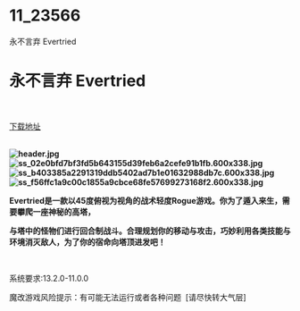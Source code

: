 # 11_23566
永不言弃 Evertried
# 永不言弃 Evertried
 <br/></br>
[下载地址](https://www.switch520.cc/article/23566 "下载地址")
<br/></br>

<p><strong><img title="header.jpg" src="https://www.switch520.cc/muke_img/2021_10_22_39473add91085.jpg" alt="header.jpg"></strong><br>
<strong><img title="ss_02e0bfd7bf3fd5b643155d39feb6a2cefe91b1fb.600x338.jpg" src="https://www.switch520.cc/muke_img/2021_10_22_e3f2b8db1e545.jpg" alt="ss_02e0bfd7bf3fd5b643155d39feb6a2cefe91b1fb.600x338.jpg"></strong><br>
<strong><img title="ss_b403385a2291319ddb5402ad7b1e01632988db7c.600x338.jpg" src="https://www.switch520.cc/muke_img/2021_10_22_3aa99bf887575.jpg" alt="ss_b403385a2291319ddb5402ad7b1e01632988db7c.600x338.jpg"></strong><br>
<strong><img title="ss_f56ffc1a9c00c1855a9cbce68fe57699273168f2.600x338.jpg" src="https://www.switch520.cc/muke_img/2021_10_22_ecd408d11443b.jpg" alt="ss_f56ffc1a9c00c1855a9cbce68fe57699273168f2.600x338.jpg">&nbsp;</strong></p>
<p><strong>Evertried是一款以45度俯视为视角的战术轻度Rogue游戏。你为了遁入来生，需要攀爬一座神秘的高塔，</strong></p>
<p><strong>与塔中的怪物们进行回合制战斗。合理规划你的移动与攻击，巧妙利用各类技能与环境消灭敌人，为了你的宿命向塔顶进发吧！</strong></p>
<p>&nbsp;</p>
<p>系统要求:13.2.0-11.0.0</p>
<p>魔改游戏风险提示：有可能无法运行或者各种问题 &nbsp;[请尽快转大气层]</p>



